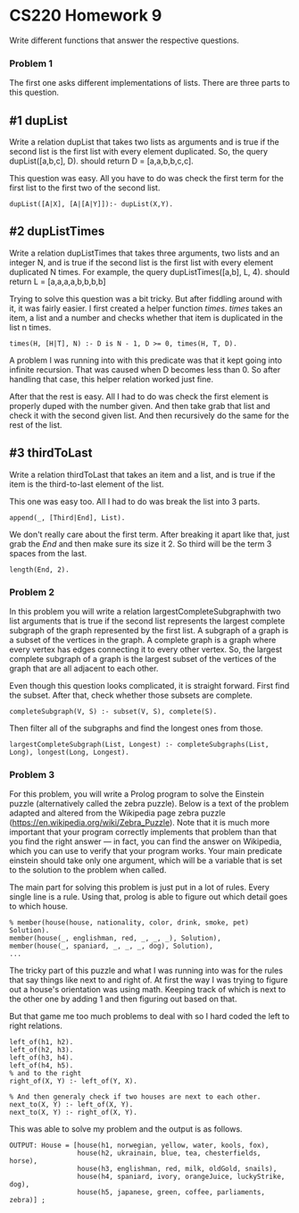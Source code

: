 # CS220 Homework 9

Write different functions that answer the respective questions.

### Problem 1

The first one asks different implementations of lists. There are three parts to this question.
## #1 dupList
Write a relation dupList​ that takes two lists as arguments and is true if the second list is
the first list with every element duplicated. So, the query dupList([a,b,c], D).​ should
return D = [a,a,b,b,c,c].

This question was easy. All you have to do was check the first term for the first list to the first two of the second list.

```
dupList([A|X], [A|[A|Y]]):- dupList(X,Y).
```
## #2 dupListTimes
Write a relation dupListTimes​ that takes three arguments, two lists and an integer N, and
is true if the second list is the first list with every element duplicated N times. For
example, the query dupListTimes([a,b], L, 4). ​should return L = [a,a,a,a,b,b,b,b]


Trying to solve this question was a bit tricky. But after fiddling around with it, it was fairly easier. I first created a helper function *times*. *times* takes an item, a list and a number and checks whether that item is duplicated in the list n times.
```
times(H, [H|T], N) :- D is N - 1, D >= 0, times(H, T, D).
```
A problem I was running into with this predicate was that it kept going into infinite recursion. That was caused when D becomes less than 0. So after handling that case, this helper relation worked just fine.

After that the rest is easy. All I had to do was check the first element is properly duped with the number given. And then take grab that list and check it with the second given list. And then recursively do the same for the rest of the list.

## #3 thirdToLast
Write a relation thirdToLast​ that takes an item and a list, and is true if the item is the
third-to-last element of the list.


This one was easy too. All I had to do was break the list into 3 parts.
```
append(_, [Third|End], List).
```
We don't really care about the first term. After breaking it apart like that, just grab the *End* and then make sure its size it 2. So third will be the term 3 spaces from the last.
```
length(End, 2).
```

### Problem 2
In this problem you will write a relation largestCompleteSubgraph ​with two list arguments
that is true if the second list represents the largest complete subgraph of the graph
represented by the first list. A subgraph of a graph is a subset of the vertices in the graph. A
complete graph is a graph where every vertex has edges connecting it to every other vertex.
So, the largest complete subgraph of a graph is the largest subset of the vertices of the graph
that are all adjacent to each other.

Even though this question looks complicated, it is straight forward. First find the subset. After that, check whether those subsets are complete.
```
completeSubgraph(V, S) :- subset(V, S), complete(S).
```
Then filter all of the subgraphs and find the longest ones from those.
```
largestCompleteSubgraph(List, Longest) :- completeSubgraphs(List, Long), longest(Long, Longest).
```

### Problem 3
For this problem, you will write a Prolog program to solve the Einstein puzzle (alternatively
called the zebra puzzle). Below is a text of the problem adapted and altered from the
Wikipedia page zebra puzzle​ (https://en.wikipedia.org/wiki/Zebra_Puzzle). Note that it is
much more important that your program correctly implements that problem than that you
find the right answer — in fact, you can find the answer on Wikipedia, which you can use to
verify that your program works. Your main predicate einstein​ should take only one
argument, which will be a variable that is set to the solution to the problem when called.

The main part for solving this problem is just put in a lot of rules. Every single line is a rule. Using that, prolog is able to figure out which detail goes to which house.

```
% member(house(house, nationality, color, drink, smoke, pet) Solution).
member(house(_, englishman, red, _, _, _), Solution),
member(house(_, spaniard, _, _, _, dog), Solution),
...
```
The tricky part of this puzzle and what I was running into was for the rules that say things like next to and right of. At first the way I was trying to figure out a house's orientation was using math. Keeping track of which is next to the other one by adding 1 and then figuring out based on that.

But that game me too much problems to deal with so I hard coded the left to right relations.
```
left_of(h1, h2).
left_of(h2, h3).
left_of(h3, h4).
left_of(h4, h5).
% and to the right
right_of(X, Y) :- left_of(Y, X).

% And then generaly check if two houses are next to each other.
next_to(X, Y) :- left_of(X, Y).
next_to(X, Y) :- right_of(X, Y).
```

This was able to solve my problem and the output is as follows.

```
OUTPUT: House = [house(h1, norwegian, yellow, water, kools, fox),
                 house(h2, ukrainain, blue, tea, chesterfields, horse),
                 house(h3, englishman, red, milk, oldGold, snails),
                 house(h4, spaniard, ivory, orangeJuice, luckyStrike, dog),
                 house(h5, japanese, green, coffee, parliaments, zebra)] ;
```
